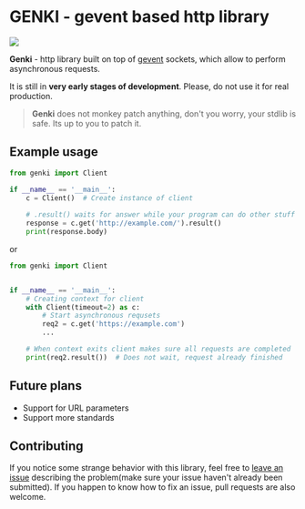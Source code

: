 # GENKI - gevent based http library

![](https://repository-images.githubusercontent.com/300005465/03171180-1188-11eb-8392-a789e27a4cd9)

**Genki** - http library built on top of [gevent](http://www.gevent.org) sockets, which allow to perform asynchronous requests.

It is still in **very early stages of development**. Please, do not use it for real production.

> **Genki** does not monkey patch anything, don't you worry, your stdlib is safe. Its up to you to patch it.

## Example usage

```python
from genki import Client

if __name__ == '__main__':
    c = Client()  # Create instance of client
    
    # .result() waits for answer while your program can do other stuff
    response = c.get('http://example.com/').result()   
    print(response.body)
```
or
```python
from genki import Client


if __name__ == '__main__':
    # Creating context for client
    with Client(timeout=2) as c:
        # Start asynchronous requsets
        req2 = c.get('https://example.com')
        ...

    # When context exits client makes sure all requests are completed
    print(req2.result())  # Does not wait, request already finished
```

## Future plans

- Support for URL parameters
- Support more standards

## Contributing

If you notice some strange behavior with this library, feel free to [leave an issue](https://github.com/cmd410/genki/issues) describing the problem(make sure your issue haven't already been submitted). If you happen to know how to fix an issue, pull requests are also welcome.

